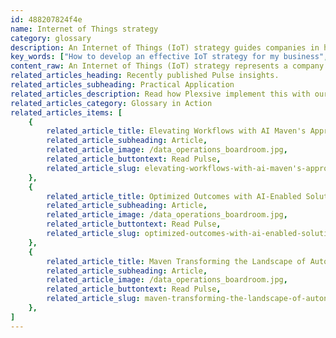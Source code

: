 ```yaml
---
id: 488207824f4e
name: Internet of Things strategy
category: glossary
description: An Internet of Things (IoT) strategy guides companies in harnessing data from interconnected devices to improve operations, innovate, and gain competitive advantage through efficient technology selection and enhanced business models.
key_words: ["How to develop an effective IoT strategy for my business", "What are the benefits of implementing an IoT strategy in manufacturing", "How can an IoT strategy improve supply chain management", "What are the challenges in creating an Internet of Things strategy", "How to budget for an IoT strategy in a small to medium enterprise", "What best practices should be included in an IoT strategy", "How does data standardisation impact an IoT strategy", "How can IoT strategy lead to innovative product development", "How to integrate network protocols into your IoT strategy", "What staffing considerations are needed for executing an IoT strategy"]
content_raw: An Internet of Things (IoT) strategy represents a company's plan to leverage the value derived from data produced by interconnected sensors and intelligent devices. This includes factors such as readjusting existing business models, integrating network protocols, and standardising data formats. The strategy would typically outline the business case, budget allocation, and staffing needs. Being armed with an IoT strategy provides several business benefits, often positioning a company to more efficiently harness the power of IoT relative to its competitors. This approach facilitates the identification of areas in a business where IoT technologies can be implemented most beneficially and critically, enabling the right technology selection. Moreover, an IoT strategy encourages a comprehensive view of business operations, which in turn, can yield a multitude of earnings. For instance, more economical production costs can be achieved through enhanced efficiency and oversight provided by IoT technologies. Additionally, companies may find themselves better equipped to cultivate more innovative products fuelled by the rich data insights IoT affords. In terms of forging new paths, an IoT strategy can even inspire novel business models as firms gain advanced capabilities for delivering value to their customers. In essence, devising a robust IoT strategy with Maven Technologies enables businesses to unlock remarkable productivity and innovation by leveraging solutions for the modern world, enabling them to see the benefits of elites technology implementations by skilled industry professionals.
related_articles_heading: Recently published Pulse insights.
related_articles_subheading: Practical Application
related_articles_description: Read how Plexsive implement this with our clients.
related_articles_category: Glossary in Action
related_articles_items: [
	{
		related_article_title: Elevating Workflows with AI Maven's Approach,
		related_article_subheading: Article,
		related_article_image: /data_operations_boardroom.jpg,
		related_article_buttontext: Read Pulse,
		related_article_slug: elevating-workflows-with-ai-maven's-approach
	},
	{
		related_article_title: Optimized Outcomes with AI-Enabled Solutions,
		related_article_subheading: Article,
		related_article_image: /data_operations_boardroom.jpg,
		related_article_buttontext: Read Pulse,
		related_article_slug: optimized-outcomes-with-ai-enabled-solutions
	},
	{
		related_article_title: Maven Transforming the Landscape of Autonomous Vehicles,
		related_article_subheading: Article,
		related_article_image: /data_operations_boardroom.jpg,
		related_article_buttontext: Read Pulse,
		related_article_slug: maven-transforming-the-landscape-of-autonomous-vehicles
	},
]
---
```

